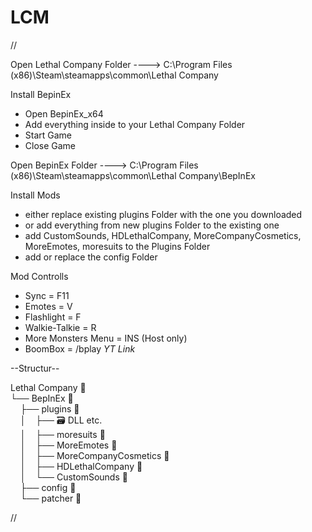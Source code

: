 # LCM


//

Open Lethal Company Folder
---->  C:\Program Files (x86)\Steam\steamapps\common\Lethal Company

Install BepinEx
- Open BepinEx_x64
- Add everything inside to your Lethal Company Folder
- Start Game
- Close Game

Open BepinEx Folder
---->  C:\Program Files (x86)\Steam\steamapps\common\Lethal Company\BepInEx

Install Mods
- either replace existing plugins Folder with the one you downloaded
- or add everything from new plugins Folder to the existing one
- add CustomSounds, HDLethalCompany, MoreCompanyCosmetics, MoreEmotes, moresuits to the Plugins Folder
- add or replace the config Folder

Mod Controlls
- Sync = F11
- Emotes = V
- Flashlight = F
- Walkie-Talkie = R
- More Monsters Menu = INS (Host only)
- BoomBox = /bplay *YT Link*

--Structur--

Lethal Company 📁  
└── BepInEx 📂  
&nbsp;&nbsp;&nbsp;&nbsp;├── plugins 📂  
&nbsp;&nbsp;&nbsp;&nbsp;│&nbsp;&nbsp;&nbsp;&nbsp;├── 🗃️ DLL etc.  
&nbsp;&nbsp;&nbsp;&nbsp;│&nbsp;&nbsp;&nbsp;&nbsp;├── moresuits 📂  
&nbsp;&nbsp;&nbsp;&nbsp;│&nbsp;&nbsp;&nbsp;&nbsp;├── MoreEmotes 📂  
&nbsp;&nbsp;&nbsp;&nbsp;│&nbsp;&nbsp;&nbsp;&nbsp;├── MoreCompanyCosmetics 📂  
&nbsp;&nbsp;&nbsp;&nbsp;│&nbsp;&nbsp;&nbsp;&nbsp;├── HDLethalCompany 📂  
&nbsp;&nbsp;&nbsp;&nbsp;│&nbsp;&nbsp;&nbsp;&nbsp;└── CustomSounds 📂  
&nbsp;&nbsp;&nbsp;&nbsp;├── config 📂  
&nbsp;&nbsp;&nbsp;&nbsp;└── patcher 📂

//
